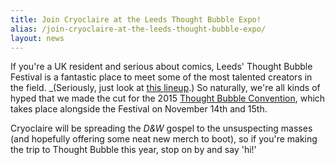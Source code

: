 ```yaml
---
title: Join Cryoclaire at the Leeds Thought Bubble Expo!
alias: /join-cryoclaire-at-the-leeds-thought-bubble-expo/
layout: news
---
```


If you're a UK resident and serious about comics, Leeds' Thought Bubble Festival is a fantastic place to meet some of the most talented creators in the field. \_(Seriously, just look at [this lineup](http://thoughtbubblefestival.com/guests/).) So naturally, we're all kinds of hyped that we made the cut for the 2015 [Thought Bubble Convention](http://thoughtbubblefestival.com/exhibitors/), which takes place alongside the Festival on November 14th and 15th.

Cryoclaire will be spreading the *D&amp;W* gospel to the unsuspecting masses (and hopefully offering some neat new merch to boot), so if you're making the trip to Thought Bubble this year, stop on by and say 'hi!'
